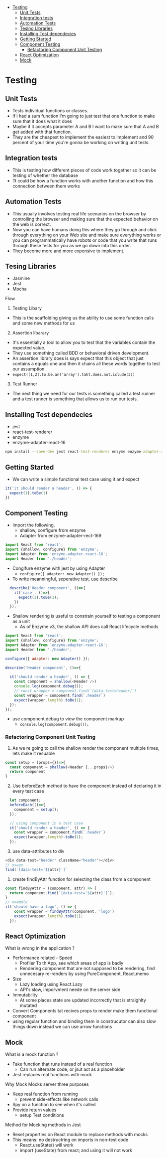 
- [Testing](#testing)
  - [Unit Tests](#unit-tests)
  - [Integration tests](#integration-tests)
  - [Automation Tests](#automation-tests)
  - [Tesing Libraries](#tesing-libraries)
  - [Installing Test dependecies](#installing-test-dependecies)
  - [Getting Started](#getting-started)
  - [Component Testing](#component-testing)
    - [Refactoring Component Unit Testing](#refactoring-component-unit-testing)
  - [React Optimization](#react-optimization)
  - [Mock](#mock)

# Testing 
## Unit Tests
- Tests individual functions or classes.
- if I had a sum function I'm going to just test that one function to make sure that it does what it does
- Maybe if it accepts parameter A and B I want to make sure that A and B get added with that function.
- They are the cheapest to implement the easiest to implement and 90 percent of your time you're gonna be working on writing unit tests.

##  Integration tests
- This is testing how different pieces of code work together so it can be testing of whether the database
- Tt could be how a function works with another function and how this connection between them works

## Automation Tests
- This usually involves testing real life scenarios on the browser by controlling the browser and making sure that the expected behavior on the web is correct.
- Now you can have humans doing this where they go through and click through everything on your Web site and make sure everything works or you can programmatically have robots or code that you write that runs through these tests for you as we go down into this order.
- They become more and more expensive to implement.

## Tesing Libraries
- Jasmine
- Jest
- Mocha 

Flow

1. Testing Libary 
- This is the scaffolding giving us the ability to use some function calls and some new methods for us
2. Assertion libarary
- It's essentially a tool to allow you to test that the variables contain the expected value.
- They use something called BDD or behavioral driven development.
- An assertion library does is says expect that this object that just contains a equals one and then it chains all these words together to test our assumption.
- ``` expect([1,2].to.be.an('array').taht.does.not.iclude(3)) ```
3. Test Runner 
- The next thing we need for our tests is something called a test runner and a test runner is something that allows us to run our tests.






## Installing Test dependecies
- jest
- react-test-renderer
- enzyme 
- enzyme-adapter-react-16
```cmd
npm install --save-dev jest react-test-renderer enzyme enzyme-adapter-react-16
```

## Getting Started
- We can write a simple functional test case using it and expect
```javascript
it('it should render a header', () => {
  expect(1).toBe(1)
})
```

## Component Testing
- Import the following,
  - shallow, configure from enzyme
  - Adapter from enzyme-adapter-rect-169
```javascript
import React from 'react';
import {shallow, configure} from 'enzyme';
import Adapter from 'enzyme-adapter-react-16';
import Header from './header';
```
- Congifure enzyme with jest by using Adapter
  - ``` configure({ adapter: new Adapter() }); ```
- To write meanningful, seperative test, use describe
```javascript
  describe('Header component', ()=>{
    it('case', ()=>{
      expect(1).toBe(1);
    })
  });
```
- Shallow rendering is useful to constrain yourself to testing a component as a unit
  - As of Enzyme v3, the shallow API does call React lifecycle methods
```javascript 
import React from 'react';
import {shallow, configure} from 'enzyme';
import Adapter from 'enzyme-adapter-react-16';
import Header from './header';

configure({ adapter: new Adapter() });

describe('Header component', ()=>{
    
  it('should render a header', () => {    
    const component = shallow(<Header />)
    console.log(component.debug());
    // const wrapper = component.find(`[data-test=header]`)
    const wrapper = component.find(`.header`)
    expect(wrapper.length).toBe(1);
  });
});
```
- use component.debug to view the component markup 
  - ``` console.log(component.debug()); ```


### Refactoring Component Unit Testing  
1. As we re going to call the shallow render the component multiple times, lets make it resuable 
```javascript
const setup = (props={})=>{
  const component = shallow(<Header {...props}/>)
  return component
}
```
2. Use beforeEach method to have the component instead of declaring it in every test case
```javascript
  let component;
  beforeEach(()=>{
    component = setup();
  });

  // using component in a test case 
  it('should render a header', () => {            
    const wrapper = component.find(`.header`)
    expect(wrapper.length).toBe(1);
  });
```
3. use data-attributes to div
```javascript
<div data-test="header" className="header"></div>
// usage
find(`[data-test='${attr}']`
```
1. create findByAttr function for selecting the class from a component 
```javascript
const findByAttr = (component, attr) => {
  return component.find(`[data-test='${attr}']`);
}
// example 
it('should have a logo', () => {        
    const wrapper = findByAttr(component, 'logo')
    expect(wrapper.length).toBe(1);
  });
```


## React Optimization
What is wrong in the application ?
- Performance related - Speed 
  - Profiler To th App, see which areas of app is badly
  - Rendering component that are not supposed to be rendering, find unnecesary re-renders by using PureComponent, React.memo
- Size
  - Lazy loading using React.Lazy 
  - API's slow, imporvment neede on the server side 
- Immutability 
  - At some places state are updated incorrectly that is straighlty mutated 
- Convert Components tat recives props to render make them functional component 
- using regular function and  binding them in construcutor can also slow things down instead we can use arrow functions 


## Mock
What is a mock function ?
- Fake function that runs instead of a real function 
  - Can run alternate code, or jsut act as a placeholder
- Jest replaces real functions with mock 

Why Mock
Mocks server three purposes
- Keep real function from running
  - prevent side-effects like network calls
- Spy on a function to see when it's called 
- Provide return values
  - setup Test conditions 

Method for Mocking methods in Jest
- Reset properties on React module to replace methods with mocks 
- This means: no destructring on imports in non-test code 
  - React.useState() will work 
  - import {useState} from react; and using it will not work 